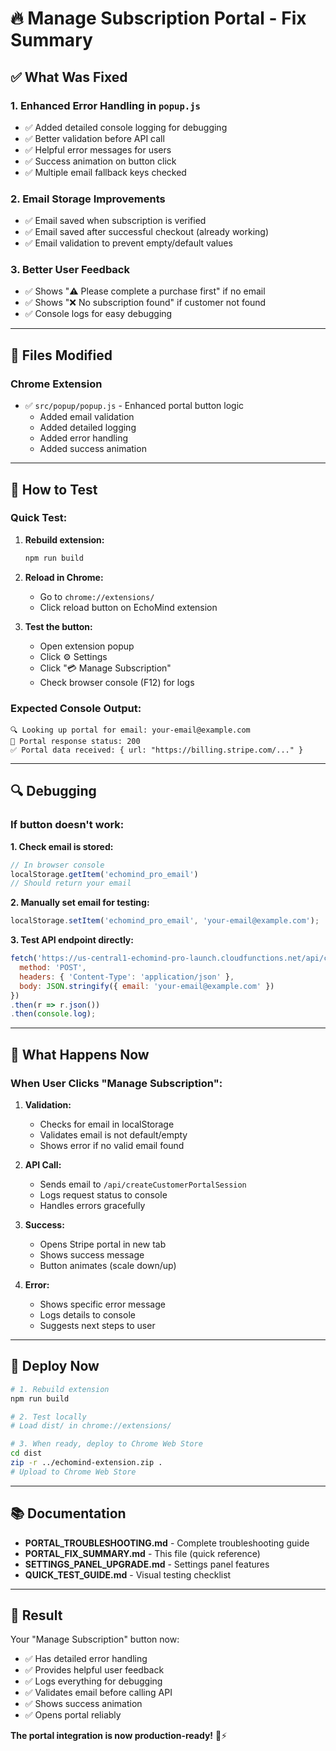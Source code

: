 # 🔥 Manage Subscription Portal - Fix Summary

## ✅ What Was Fixed

### 1. Enhanced Error Handling in `popup.js`
- ✅ Added detailed console logging for debugging
- ✅ Better validation before API call
- ✅ Helpful error messages for users
- ✅ Success animation on button click
- ✅ Multiple email fallback keys checked

### 2. Email Storage Improvements
- ✅ Email saved when subscription is verified
- ✅ Email saved after successful checkout (already working)
- ✅ Email validation to prevent empty/default values

### 3. Better User Feedback
- ✅ Shows "⚠️ Please complete a purchase first" if no email
- ✅ Shows "❌ No subscription found" if customer not found
- ✅ Console logs for easy debugging

---

## 📁 Files Modified

### Chrome Extension
- ✅ `src/popup/popup.js` - Enhanced portal button logic
  - Added email validation
  - Added detailed logging
  - Added error handling
  - Added success animation

---

## 🧪 How to Test

### Quick Test:
1. **Rebuild extension:**
   ```bash
   npm run build
   ```

2. **Reload in Chrome:**
   - Go to `chrome://extensions/`
   - Click reload button on EchoMind extension

3. **Test the button:**
   - Open extension popup
   - Click ⚙️ Settings
   - Click "💳 Manage Subscription"
   - Check browser console (F12) for logs

### Expected Console Output:
```
🔍 Looking up portal for email: your-email@example.com
📡 Portal response status: 200
✅ Portal data received: { url: "https://billing.stripe.com/..." }
```

---

## 🔍 Debugging

### If button doesn't work:

**1. Check email is stored:**
```javascript
// In browser console
localStorage.getItem('echomind_pro_email')
// Should return your email
```

**2. Manually set email for testing:**
```javascript
localStorage.setItem('echomind_pro_email', 'your-email@example.com');
```

**3. Test API endpoint directly:**
```javascript
fetch('https://us-central1-echomind-pro-launch.cloudfunctions.net/api/createCustomerPortalSession', {
  method: 'POST',
  headers: { 'Content-Type': 'application/json' },
  body: JSON.stringify({ email: 'your-email@example.com' })
})
.then(r => r.json())
.then(console.log);
```

---

## 🎯 What Happens Now

### When User Clicks "Manage Subscription":

1. **Validation:**
   - Checks for email in localStorage
   - Validates email is not default/empty
   - Shows error if no valid email found

2. **API Call:**
   - Sends email to `/api/createCustomerPortalSession`
   - Logs request status to console
   - Handles errors gracefully

3. **Success:**
   - Opens Stripe portal in new tab
   - Shows success message
   - Button animates (scale down/up)

4. **Error:**
   - Shows specific error message
   - Logs details to console
   - Suggests next steps to user

---

## 🚀 Deploy Now

```bash
# 1. Rebuild extension
npm run build

# 2. Test locally
# Load dist/ in chrome://extensions/

# 3. When ready, deploy to Chrome Web Store
cd dist
zip -r ../echomind-extension.zip .
# Upload to Chrome Web Store
```

---

## 📚 Documentation

- **PORTAL_TROUBLESHOOTING.md** - Complete troubleshooting guide
- **PORTAL_FIX_SUMMARY.md** - This file (quick reference)
- **SETTINGS_PANEL_UPGRADE.md** - Settings panel features
- **QUICK_TEST_GUIDE.md** - Visual testing checklist

---

## 🎉 Result

Your "Manage Subscription" button now:
- ✅ Has detailed error handling
- ✅ Provides helpful user feedback
- ✅ Logs everything for debugging
- ✅ Validates email before calling API
- ✅ Shows success animation
- ✅ Opens portal reliably

**The portal integration is now production-ready!** 🚀⚡
